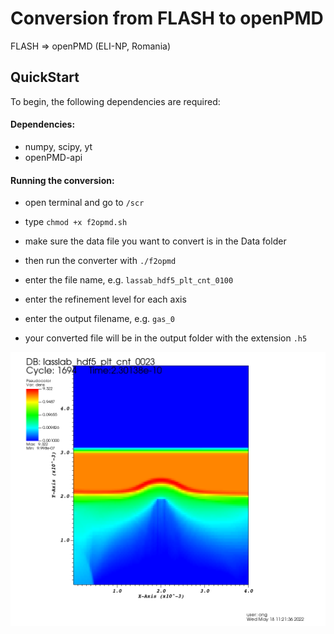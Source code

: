 Conversion from FLASH to openPMD
================================

FLASH => openPMD (ELI-NP, Romania)

## QuickStart
To begin, the following dependencies are required:

#### Dependencies:

- numpy, scipy, yt
- openPMD-api

#### Running the conversion:

- open terminal and go to `/scr`

- type `chmod +x f2opmd.sh`

- make sure the data file you want to convert is in the Data folder 

- then run the converter with `./f2opmd`

- enter the file name, e.g. `lassab_hdf5_plt_cnt_0100`

- enter the refinement level for each axis

- enter the output filename, e.g. `gas_0`

- your converted file will be in the output folder with the extension `.h5`


![alt text](Data/visit0001.png)
